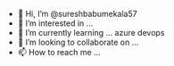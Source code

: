 - 👋 Hi, I’m @sureshbabumekala57
- 👀 I’m interested in ...
- 🌱 I’m currently learning ... azure devops
- 💞️ I’m looking to collaborate on ...
- 📫 How to reach me ...

<!---
sureshbabumekala57/sureshbabumekala57 is a ✨ special ✨ repository because its `README.md` (this file) appears on your GitHub profile.
You can click the Preview link to take a look at your changes.
--->
